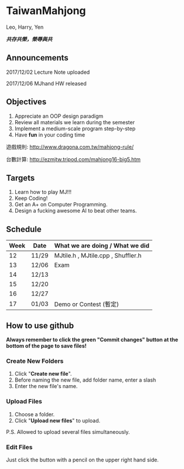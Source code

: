 # TaiwanMahjong
Leo, Harry, Yen

***共存共榮，榮辱與共***
## Announcements
2017/12/02 Lecture Note uploaded

2017/12/06 MJhand HW released

## Objectives
1. Appreciate an OOP design paradigm
2. Review all materials we learn during the semester
3. Implement a medium-scale program step-by-step
4. Have **fun** in your coding time

遊戲規則: http://www.dragona.com.tw/mahjong-rule/

台數計算: http://ezmjtw.tripod.com/mahjong16-big5.htm

## Targets
1. Learn how to play MJ!!!
2. Keep Coding!
3. Get an A+ on Computer Programming.
4. Design a fucking awesome AI to beat other teams.

## Schedule
| Week | Date  | What we are doing / What we did                          |
| ---- | ----- | -------------------------------------------------------- |
| 12   | 11/29 | MJtile.h , MJtile.cpp , Shuffler.h                       |
| 13   | 12/06 | Exam                                                     |
| 14   | 12/13 |  |
| 15   | 12/20 |  |
| 16   | 12/27 |  |
| 17   | 01/03 | Demo or Contest (暫定)                                   |

## How to use github
**Always remember to click the green "Commit changes" button at the bottom of the page to save files!**
### Create New Folders
1. Click "**Create new file**".
2. Before naming the new file, add folder name, enter a slash
3. Enter the new file's name.
### Upload Files
1. Choose a folder.
2. Click "**Upload new files**" to upload.

P.S. Allowed to upload several files simultaneously.
### Edit Files
Just click the button with a pencil on the upper right hand side.
